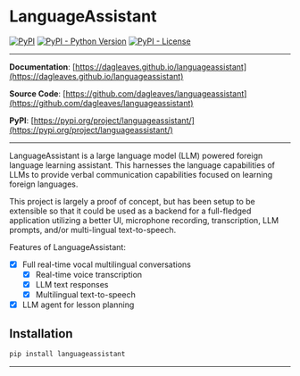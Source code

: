 # LanguageAssistant

[![PyPI](https://img.shields.io/pypi/v/languageassistant?style=flat-square)](https://pypi.python.org/pypi/languageassistant/)
[![PyPI - Python Version](https://img.shields.io/pypi/pyversions/languageassistant?style=flat-square)](https://pypi.python.org/pypi/languageassistant/)
[![PyPI - License](https://img.shields.io/pypi/l/languageassistant?style=flat-square)](https://pypi.python.org/pypi/languageassistant/)

---

**Documentation**: [https://dagleaves.github.io/languageassistant](https://dagleaves.github.io/languageassistant)

**Source Code**: [https://github.com/dagleaves/languageassistant](https://github.com/dagleaves/languageassistant)

**PyPI**: [https://pypi.org/project/languageassistant/](https://pypi.org/project/languageassistant/)

---

LanguageAssistant is a large language model (LLM) powered foreign language learning assistant. This harnesses the
language capabilities of LLMs to provide verbal communication capabilities focused on learning foreign languages.

This project is largely a proof of concept, but has been setup to be extensible so that it could be used as a
backend for a full-fledged application utilizing a better UI, microphone recording, transcription, LLM prompts,
and/or multi-lingual text-to-speech.

Features of LanguageAssistant:
- [x] Full real-time vocal multilingual conversations
  - [x] Real-time voice transcription
  - [x] LLM text responses
  - [x] Multilingual text-to-speech
- [x] LLM agent for lesson planning

## Installation

```sh
pip install languageassistant
```

---
